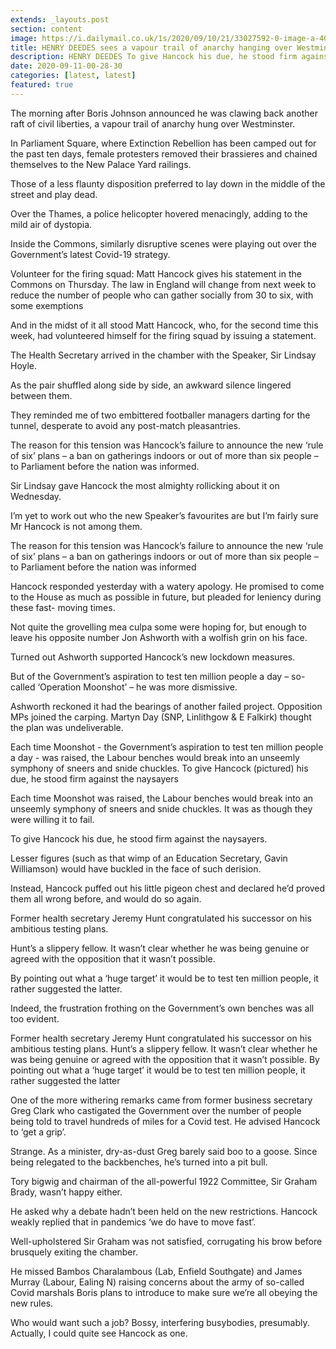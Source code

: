 ```yaml
---
extends: _layouts.post
section: content
image: https://i.dailymail.co.uk/1s/2020/09/10/21/33027592-0-image-a-40_1599770330548.jpg 
title: HENRY DEEDES sees a vapour trail of anarchy hanging over Westminster 
description: HENRY DEEDES To give Hancock his due, he stood firm against the naysayers. He puffed out his little pigeon chest and declared hed proved them all wrong before, and would do so again. 
date: 2020-09-11-00-28-30 
categories: [latest, latest] 
featured: true 
--- 
```

The morning after Boris Johnson announced he was clawing back another raft of civil liberties, a vapour trail of anarchy hung over Westminster.

In Parliament Square, where Extinction Rebellion has been camped out for the past ten days, female protesters removed their brassieres and chained themselves to the New Palace Yard railings. 

Those of a less flaunty disposition preferred to lay down in the middle of the street and play dead.

Over the Thames, a police helicopter hovered menacingly, adding to the mild air of dystopia. 

Inside the Commons, similarly disruptive scenes were playing out over the Government’s latest Covid-19 strategy. 

Volunteer for the firing squad: Matt Hancock gives his statement in the Commons on Thursday. The law in England will change from next week to reduce the number of people who can gather socially from 30 to six, with some exemptions 

And in the midst of it all stood Matt Hancock, who, for the second time this week, had volunteered himself for the firing squad by issuing a statement. 

The Health Secretary arrived in the chamber with the Speaker, Sir Lindsay Hoyle. 

As the pair shuffled along side by side, an awkward silence lingered between them. 

They reminded me of two embittered footballer managers darting for the tunnel, desperate to avoid any post-match pleasantries.

The reason for this tension was Hancock’s failure to announce the new ‘rule of six’ plans – a ban on gatherings indoors or out of more than six people – to Parliament before the nation was informed. 

Sir Lindsay gave Hancock the most almighty rollicking about it on Wednesday. 

I’m yet to work out who the new Speaker’s favourites are but I’m fairly sure Mr Hancock is not among them.

The reason for this tension was Hancock’s failure to announce the new ‘rule of six’ plans – a ban on gatherings indoors or out of more than six people – to Parliament before the nation was informed

Hancock responded yesterday with a watery apology. He promised to come to the House as much as possible in future, but pleaded for leniency during these fast- moving times. 

Not quite the grovelling mea culpa some were hoping for, but enough to leave his opposite number Jon Ashworth with a wolfish grin on his face.

Turned out Ashworth supported Hancock’s new lockdown measures. 

But of the Government’s aspiration to test ten million people a day – so-called ‘Operation Moonshot’ – he was more dismissive.

Ashworth reckoned it had the bearings of another failed project. Opposition MPs joined the carping. Martyn Day (SNP, Linlithgow & E Falkirk) thought the plan was undeliverable. 

Each time Moonshot - the Government’s aspiration to test ten million people a day - was raised, the Labour benches would break into an unseemly symphony of sneers and snide chuckles. To give Hancock (pictured) his due, he stood firm against the naysayers

Each time Moonshot was raised, the Labour benches would break into an unseemly symphony of sneers and snide chuckles. It was as though they were willing it to fail.

To give Hancock his due, he stood firm against the naysayers. 

Lesser figures (such as that wimp of an Education Secretary, Gavin Williamson) would have buckled in the face of such derision. 

Instead, Hancock puffed out his little pigeon chest and declared he’d proved them all wrong before, and would do so again.

Former health secretary Jeremy Hunt congratulated his successor on his ambitious testing plans. 

Hunt’s a slippery fellow. It wasn’t clear whether he was being genuine or agreed with the opposition that it wasn’t possible. 

By pointing out what a ‘huge target’ it would be to test ten million people, it rather suggested the latter. 

Indeed, the frustration frothing on the Government’s own benches was all too evident.

Former health secretary Jeremy Hunt congratulated his successor on his ambitious testing plans. Hunt’s a slippery fellow. It wasn’t clear whether he was being genuine or agreed with the opposition that it wasn’t possible. By pointing out what a ‘huge target’ it would be to test ten million people, it rather suggested the latter

One of the more withering remarks came from former business secretary Greg Clark who castigated the Government over the number of people being told to travel hundreds of miles for a Covid test. He advised Hancock to ‘get a grip’.

Strange. As a minister, dry-as-dust Greg barely said boo to a goose. Since being relegated to the backbenches, he’s turned into a pit bull. 

Tory bigwig and chairman of the all-powerful 1922 Committee, Sir Graham Brady, wasn’t happy either. 

He asked why a debate hadn’t been held on the new restrictions. Hancock weakly replied that in pandemics ‘we do have to move fast’.

Well-upholstered Sir Graham was not satisfied, corrugating his brow before brusquely exiting the chamber.

He missed Bambos Charalambous (Lab, Enfield Southgate) and James Murray (Labour, Ealing N) raising concerns about the army of so-called Covid marshals Boris plans to introduce to make sure we’re all obeying the new rules.

Who would want such a job? Bossy, interfering busybodies, presumably. Actually, I could quite see Hancock as one. 

